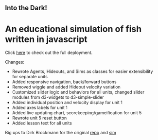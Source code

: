 ## Into the Dark!
# An educational simulation of fish written in javascript

Click [here](https://into-the-dark-gamma.vercel.app/) to check out the full deployment.

Changes: 
- Rewrote Agents, Hideouts, and Sims as classes for easier extensibility for separate units
- Added responsive navigation, back/forward buttons
- Removed wiggle and added Hideout velocity variation
- Customized slider logic and behaviors for all units, changed slider modules from d3-widgets to d3-simple-slider
- Added individual position and velocity display for unit 1
- Added axes labels for unit 1
- Added live updating chart, scorekeeping/gameification for unit 5
- Rewrote unit 5 reset button
- Added lesson text for all units

Big ups to Dirk Brockmann for the original [repo](https://github.com/galacticpolymath/collective_intelligence) and [sim](https://www.complexity-explorables.org/explorables/into-the-dark/)
